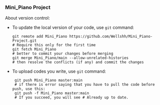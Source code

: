 ### Mini_Piano Project
About version control:
- To update the local version of your code, use `git` command:
  ```git
  git remote add Mini_Piano https://github.com/Wellshh/Mini_Piano-Project.git
  # Require this only for the first time
  git fetch Mini_Piano
  # better to commit your changes before merging
  git merge Mini_Piano/main --allow-unrelated-histories
  # then resolve the conflicts (if any) and commit the changes   
  ```
- To upload codes you write, use `git` command:
  ```git
   git push Mini_Piano master:main
   # if there is error saying that you have to pull the code before push, use this:
   git push -f Mini_Piano master:main
   # If you succeed, you will see # Already up to date.
  ```
